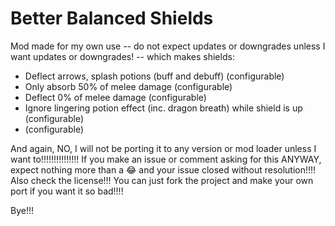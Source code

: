 # Better Balanced Shields

Mod made for my own use -- do not expect updates or downgrades unless I want
updates or downgrades! -- which makes shields:

- Deflect arrows, splash potions (buff and debuff) (configurable)
- Only absorb 50% of melee damage (configurable)
- Deflect 0% of melee damage (configurable)
- Ignore lingering potion effect (inc. dragon breath) while shield is up (configurable)
- (configurable)

And again, NO, I will not be porting it to any version or mod loader unless I
want to!!!!!!!!!!!!!!! If you make an issue or comment asking for this ANYWAY,
expect nothing more than a 😂 and your issue closed without resolution!!!! Also
check the license!!! You can just fork the project and make your own port if you
want it so bad!!!!

Bye!!!
